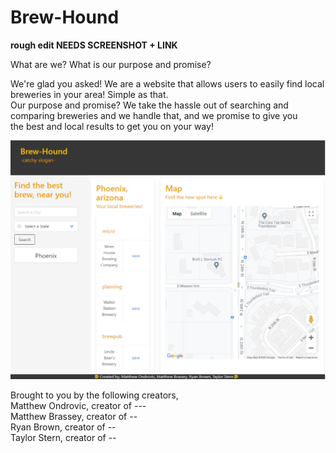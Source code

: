 # Brew-Hound
**rough edit NEEDS SCREENSHOT + LINK**

  What are we? What is our purpose and promise?</br>
 
 We're glad you asked! We are a website that allows users to easily find local breweries in your area! Simple as that. </br>
 Our purpose and promise? We take the hassle out of searching and comparing breweries and we handle that, and we promise to give you<br>
 the best and local results to get you on your way!
 
 ![image](./assets/images/Application-screenshot.png)
 
 Brought to you by the following creators,</br>
 Matthew Ondrovic, creator of ---</br>
 Matthew Brassey, creator of --</br>
 Ryan Brown, creator of --</br>
 Taylor Stern, creator of --</br>
